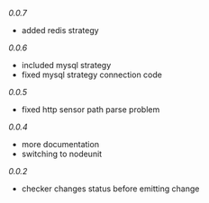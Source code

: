 *0.0.7*
  * added redis strategy

*0.0.6*
  * included mysql strategy
  * fixed mysql strategy connection code

*0.0.5*
  * fixed http sensor path parse problem

*0.0.4*
  * more documentation
  * switching to nodeunit

*0.0.2*
  * checker changes status before emitting change
